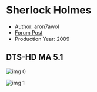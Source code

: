 # Sherlock Holmes

* Author: aron7awol
* [Forum Post](https://www.avsforum.com/threads/bass-eq-for-filtered-movies.2995212/post-57597614)
* Production Year: 2009

## DTS-HD MA 5.1

![img 0](https://i.imgur.com/N4VLkUB.jpg)

![img 1](https://i.imgur.com/8DGlged.jpg)

